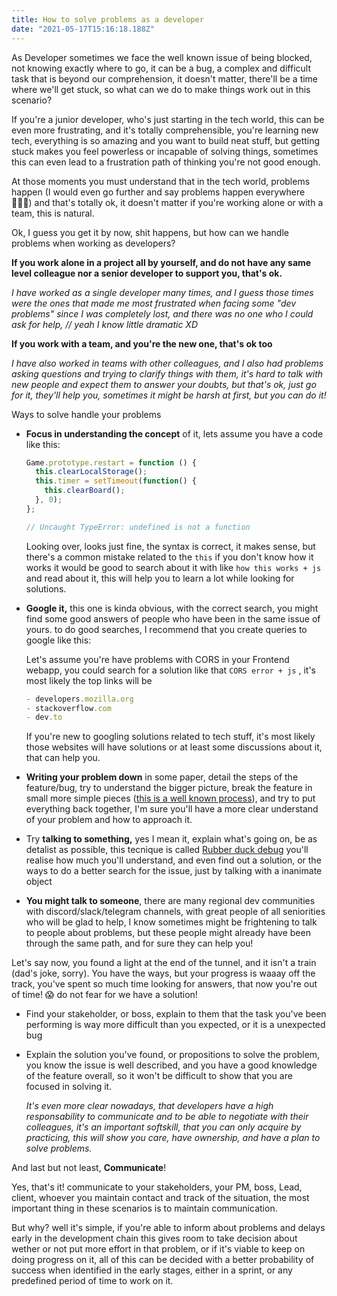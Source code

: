 ```yaml
---
title: How to solve problems as a developer
date: "2021-05-17T15:16:18.188Z"
---
```


As Developer sometimes we face the well known issue of being blocked, not knowing exactly where to go, it can be a bug, a complex and difficult task that is beyond our comprehension, it doesn't matter, there'll be a time where we'll get stuck, so what can we do to make things work out in this scenario?

If you're a junior developer, who's just starting in the tech world, this can be even more frustrating, and it's totally comprehensible, you're learning new tech, everything is so amazing and you want to build neat stuff, but getting stuck makes you feel powerless or incapable of solving things, sometimes this can even lead to a frustration path of thinking you're not good enough.

At those moments you must understand that in the tech world, problems happen (I would even go further and say problems happen everywhere 🤷🏼‍♂️) and that's totally ok, it doesn't matter if you're working alone or with a team, this is natural.

Ok, I guess you get it by now, shit happens, but how can we handle problems when working as developers? 

**If you work alone in a project all by yourself, and do not have any same level colleague nor a senior developer to support you, that's ok.**

*I have worked as a single developer many times, and I guess those times were the ones that made me most frustrated when facing some "dev problems" since I was completely lost, and there was no one who I could ask for help, // yeah I know little dramatic XD* 

**If you work with a team, and you're the new one, that's ok too**

*I have also worked in teams with other colleagues, and I also had problems asking questions and trying to clarify things with them, it's hard to talk with new people and expect them to answer your doubts, but that's ok, just go for it, they'll help you, sometimes it might be harsh at first, but you can do it!* 

Ways to solve handle your problems

- **Focus in understanding the concept** of it, lets assume you have a code like this:

    ```jsx
    Game.prototype.restart = function () {
      this.clearLocalStorage();
      this.timer = setTimeout(function() {
        this.clearBoard();   
      }, 0);
    };

    // Uncaught TypeError: undefined is not a function
    ```

    Looking over, looks just fine, the syntax is correct, it makes sense, but there's a common mistake related to the `this` if you don't know how it works it would be good to search about it with like `how this works + js` and read about it, this will help you to learn a lot while looking for solutions.

- **Google it,** this one is kinda obvious, with the correct search, you might find some good answers of people who have been in the same issue of yours. to do good searches, I recommend that you create queries to google like this:

    Let's assume you're have problems with CORS in your Frontend webapp, you could search for a solution like that `CORS error + js` , it's most likely the top links will be 

    ```jsx
    - developers.mozilla.org
    - stackoverflow.com
    - dev.to
    ```

    If you're new to googling solutions related to tech stuff, it's most likely those websites will have solutions or at least some discussions about it, that can help you.

- **Writing your problem down** in some paper, detail the steps of the feature/bug, try to understand the bigger picture, break the feature in small more simple pieces ([this is a well known process](https://news.uga.edu/break-large-tasks-down-into-smaller-more-manageable-pieces/)), and try to put everything back together, I'm sure you'll have a more clear understand of your problem and how to approach it.
- Try **talking to something,** yes I mean it, explain what's going on, be as detalist as possible, this tecnique is called [Rubber duck debug](https://en.wikipedia.org/wiki/Rubber_duck_debugging) you'll realise how much you'll understand, and even find out a solution, or the ways to do a better search for the issue, just by talking with a inanimate object
- **You might talk to someone**, there are many regional dev communities with discord/slack/telegram channels, with great people of all seniorities who will be glad to help, I know sometimes might be frightening to talk to people about problems, but these people might already have been through the same path, and for sure they can help you!

Let's say now, you found a light at the end of the tunnel, and it isn't a train (dad's joke, sorry). You have the ways, but your progress is waaay off the track, you've spent so much time looking for answers, that now you're out of time! 😱 do not fear for we have a solution! 

- Find your stakeholder, or boss, explain to them that the task you've been performing is way more difficult than you expected, or it is a unexpected bug
- Explain the solution you've found, or propositions to solve the problem, you know the issue is well described, and you have a good knowledge of the feature overall, so it won't be difficult to show that you are focused in solving it.

    *It's even more clear nowadays, that developers have a high responsability to communicate and to be able to negotiate with their colleagues, it's an important softskill, that you can only acquire by practicing, this will show you care, have ownership, and have a plan to solve problems.*

And last but not least, **Communicate**! 

Yes, that's it! communicate to your stakeholders, your PM, boss, Lead, client, whoever you maintain contact and track of the situation, the most important thing in these scenarios is to maintain communication. 

But why? well it's simple, if you're able to inform about problems and delays early in the development chain this gives room to take decision about wether or not put more effort in that problem, or if it's viable to keep on doing progress on it, all of this can be decided with a better probability of success when identified in the early stages, either in a sprint, or any predefined period of time to work on it.

